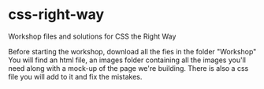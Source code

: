 # css-right-way
Workshop files and solutions for CSS the Right Way

Before starting the workshop, download all the fies in the folder "Workshop"
You will find an html file, an images folder containing all the images you'll need along with a mock-up of the page we're building.
There is also a css file you will add to it and fix the mistakes.
